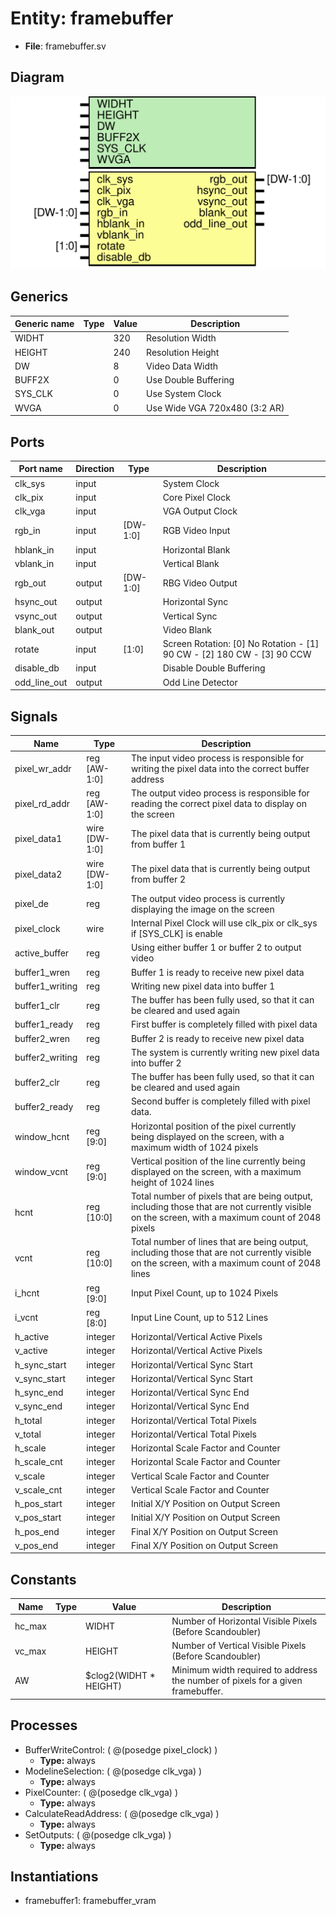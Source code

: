# Entity: framebuffer

- **File**: framebuffer.sv

## Diagram

![Diagram](framebuffer.svg "Diagram")

## Generics

| Generic name | Type | Value | Description                   |
| ------------ | ---- | ----- | ----------------------------- |
| WIDHT        |      | 320   | Resolution Width              |
| HEIGHT       |      | 240   | Resolution Height             |
| DW           |      | 8     | Video Data Width              |
| BUFF2X       |      | 0     | Use Double Buffering          |
| SYS_CLK      |      | 0     | Use System Clock              |
| WVGA         |      | 0     | Use Wide VGA 720x480 (3:2 AR) |

## Ports

| Port name    | Direction | Type     | Description                                                            |
| ------------ | --------- | -------- | ---------------------------------------------------------------------- |
| clk_sys      | input     |          | System Clock                                                           |
| clk_pix      | input     |          | Core Pixel Clock                                                       |
| clk_vga      | input     |          | VGA Output Clock                                                       |
| rgb_in       | input     | [DW-1:0] | RGB Video Input                                                        |
| hblank_in    | input     |          | Horizontal Blank                                                       |
| vblank_in    | input     |          | Vertical Blank                                                         |
| rgb_out      | output    | [DW-1:0] | RBG Video Output                                                       |
| hsync_out    | output    |          | Horizontal Sync                                                        |
| vsync_out    | output    |          | Vertical Sync                                                          |
| blank_out    | output    |          | Video Blank                                                            |
| rotate       | input     | [1:0]    | Screen Rotation: [0] No Rotation - [1] 90 CW - [2] 180 CW - [3] 90 CCW |
| disable_db   | input     |          | Disable Double Buffering                                               |
| odd_line_out | output    |          | Odd Line Detector                                                      |

## Signals

| Name            | Type          | Description                                                                                                                                     |
| --------------- | ------------- | ----------------------------------------------------------------------------------------------------------------------------------------------- |
| pixel_wr_addr   | reg  [AW-1:0] | The input video process is responsible for writing the pixel data into the correct buffer address                                               |
| pixel_rd_addr   | reg  [AW-1:0] | The output video process is responsible for reading the correct pixel data to display on the screen                                             |
| pixel_data1     | wire [DW-1:0] | The pixel data that is currently being output from buffer 1                                                                                     |
| pixel_data2     | wire [DW-1:0] | The pixel data that is currently being output from buffer 2                                                                                     |
| pixel_de        | reg           | The output video process is currently displaying the image on the screen                                                                        |
| pixel_clock     | wire          | Internal Pixel Clock will use clk_pix or clk_sys if [SYS_CLK] is enable                                                                         |
| active_buffer   | reg           | Using either buffer 1 or buffer 2 to output video                                                                                               |
| buffer1_wren    | reg           | Buffer 1 is ready to receive new pixel data                                                                                                     |
| buffer1_writing | reg           | Writing new pixel data into buffer 1                                                                                                            |
| buffer1_clr     | reg           | The buffer has been fully used, so that it can be cleared and used again                                                                        |
| buffer1_ready   | reg           | First buffer is completely filled with pixel data                                                                                               |
| buffer2_wren    | reg           | Buffer 2 is ready to receive new pixel data                                                                                                     |
| buffer2_writing | reg           | The system is currently writing new pixel data into buffer 2                                                                                    |
| buffer2_clr     | reg           | The buffer has been fully used, so that it can be cleared and used again                                                                        |
| buffer2_ready   | reg           | Second buffer is completely filled with pixel data.                                                                                             |
| window_hcnt     | reg     [9:0] | Horizontal position of the pixel currently being displayed on the screen, with a maximum width of 1024 pixels                                   |
| window_vcnt     | reg     [9:0] | Vertical position of the line currently being displayed on the screen, with a maximum height of 1024 lines                                      |
| hcnt            | reg    [10:0] | Total number of pixels that are being output, including those that are not currently visible on the screen, with a maximum count of 2048 pixels |
| vcnt            | reg    [10:0] | Total number of lines that are being output, including those that are not currently visible on the screen, with a maximum count of 2048 lines   |
| i_hcnt          | reg     [9:0] | Input Pixel Count, up to 1024 Pixels                                                                                                            |
| i_vcnt          | reg     [8:0] | Input Line Count, up to 512 Lines                                                                                                               |
| h_active        | integer       | Horizontal/Vertical Active Pixels                                                                                                               |
| v_active        | integer       | Horizontal/Vertical Active Pixels                                                                                                               |
| h_sync_start    | integer       | Horizontal/Vertical Sync Start                                                                                                                  |
| v_sync_start    | integer       | Horizontal/Vertical Sync Start                                                                                                                  |
| h_sync_end      | integer       | Horizontal/Vertical Sync End                                                                                                                    |
| v_sync_end      | integer       | Horizontal/Vertical Sync End                                                                                                                    |
| h_total         | integer       | Horizontal/Vertical Total Pixels                                                                                                                |
| v_total         | integer       | Horizontal/Vertical Total Pixels                                                                                                                |
| h_scale         | integer       | Horizontal Scale Factor and Counter                                                                                                             |
| h_scale_cnt     | integer       | Horizontal Scale Factor and Counter                                                                                                             |
| v_scale         | integer       | Vertical Scale Factor and Counter                                                                                                               |
| v_scale_cnt     | integer       | Vertical Scale Factor and Counter                                                                                                               |
| h_pos_start     | integer       | Initial X/Y Position on Output Screen                                                                                                           |
| v_pos_start     | integer       | Initial X/Y Position on Output Screen                                                                                                           |
| h_pos_end       | integer       | Final   X/Y Position on Output Screen                                                                                                           |
| v_pos_end       | integer       | Final   X/Y Position on Output Screen                                                                                                           |

## Constants

| Name   | Type | Value                  | Description                                                                     |
| ------ | ---- | ---------------------- | ------------------------------------------------------------------------------- |
| hc_max |      | WIDHT                  | Number of Horizontal Visible Pixels (Before Scandoubler)                        |
| vc_max |      | HEIGHT                 | Number of Vertical   Visible Pixels (Before Scandoubler)                        |
| AW     |      | $clog2(WIDHT * HEIGHT) | Minimum width required to address the number of pixels for a given framebuffer. |

## Processes

- BufferWriteControl: ( @(posedge pixel_clock) )
  - **Type:** always
- ModelineSelection: ( @(posedge clk_vga) )
  - **Type:** always
- PixelCounter: ( @(posedge clk_vga) )
  - **Type:** always
- CalculateReadAddress: ( @(posedge clk_vga) )
  - **Type:** always
- SetOutputs: ( @(posedge clk_vga) )
  - **Type:** always

## Instantiations

- framebuffer1: framebuffer_vram
